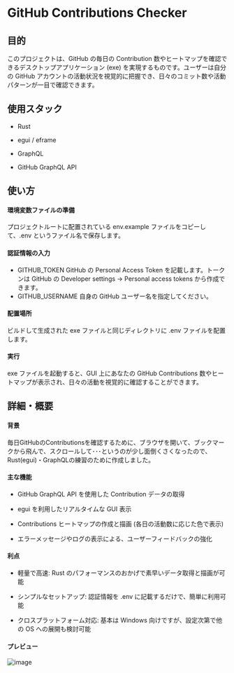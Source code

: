 # GitHub Contributions Checker

## 目的
このプロジェクトは、GitHub の毎日の Contribution 数やヒートマップを確認できるデスクトップアプリケーション (exe) を実現するものです。ユーザーは自分の GitHub アカウントの活動状況を視覚的に把握でき、日々のコミット数や活動パターンが一目で確認できます。

## 使用スタック
- Rust

- egui / eframe

- GraphQL

- GitHub GraphQL API

## 使い方
#### 環境変数ファイルの準備
プロジェクトルートに配置されている env.example ファイルをコピーして、.env というファイル名で保存します。

#### 認証情報の入力
 - GITHUB_TOKEN
GitHub の Personal Access Token を記載します。トークンは GitHub の Developer settings → Personal access tokens から作成できます。
 - GITHUB_USERNAME
自身の GitHub ユーザー名を指定してください。

#### 配置場所
ビルドして生成された exe ファイルと同じディレクトリに .env ファイルを配置します。

#### 実行
exe ファイルを起動すると、GUI 上にあなたの GitHub Contributions 数やヒートマップが表示され、日々の活動を視覚的に確認することができます。

## 詳細・概要
#### 背景
毎日GitHubのContributionsを確認するために、ブラウザを開いて、ブックマークから飛んで、スクロールして･･･というのが少し面倒くさくなったので、Rust(egui)・GraphQLの練習のために作成しました。


#### 主な機能

 - GitHub GraphQL API を使用した Contribution データの取得

 - egui を利用したリアルタイムな GUI 表示

 - Contributions ヒートマップの作成と描画 (各日の活動数に応じた色で表示)

 - エラーメッセージやログの表示による、ユーザーフィードバックの強化

#### 利点

 - 軽量で高速: Rust のパフォーマンスのおかげで素早いデータ取得と描画が可能

 - シンプルなセットアップ: 認証情報を .env に記載するだけで、簡単に利用可能

 - クロスプラットフォーム対応: 基本は Windows 向けですが、設定次第で他の OS への展開も検討可能

#### プレビュー
![image](https://github.com/user-attachments/assets/38d65222-c8cc-4466-a6db-4dd5cdb7b550)

